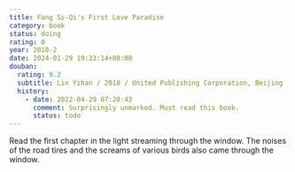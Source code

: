 ```yaml
---
title: Fang Si-Qi's First Love Paradise
category: book
status: doing
rating: 0
year: 2018-2
date: 2024-01-29 19:33:14+08:00
douban:
  rating: 9.2
  subtitle: Lin Yihan / 2018 / United Publishing Corporation, Beijing
  history:
    - date: 2022-04-29 07:28:43
      comment: Surprisingly unmarked. Must read this book.
      status: todo
---
```


Read the first chapter in the light streaming through the window. The noises of the road tires and the screams of various birds also came through the window.
